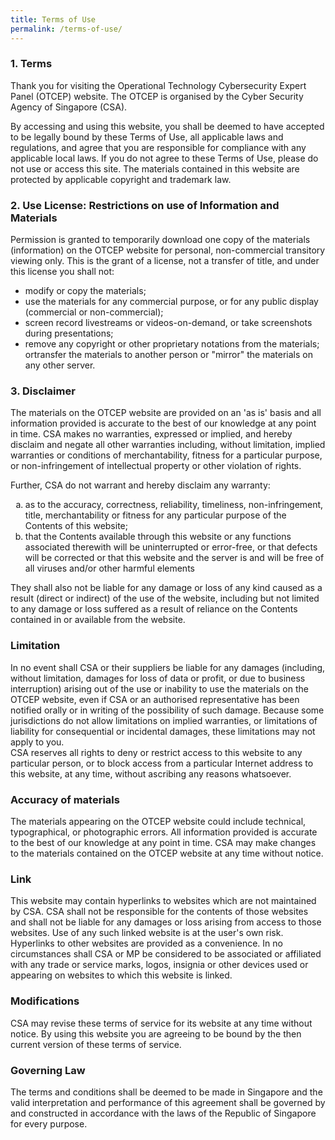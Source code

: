```yaml
---
title: Terms of Use
permalink: /terms-of-use/
---
```

### 1. Terms

<p>Thank you for visiting the Operational Technology Cybersecurity Expert Panel (OTCEP) website. The OTCEP is organised by the Cyber Security Agency of Singapore (CSA).</p>

<p>By accessing and using this website, you shall be deemed to have accepted to be legally bound by these Terms of Use, all applicable laws and regulations, and agree that you are responsible for compliance with any applicable local laws. If you do not agree to these Terms of Use, please do not use or access this site. The materials contained in this website are protected by applicable copyright and trademark law.</p>

### 2. Use License: Restrictions on use of Information and Materials
<p> Permission is granted to temporarily download one copy of the materials (information) on the OTCEP website for personal, non-commercial transitory viewing only. This is the grant of a license, not a transfer of title, and under this license you shall not:</p>
<ul>
	<li>modify or copy the materials;</li>
<li>use the materials for any commercial purpose, or for any public display (commercial or non-commercial);</li>
<li>screen record livestreams or videos-on-demand, or take screenshots during presentations;</li>
<li>remove any copyright or other proprietary notations from the materials; ortransfer the materials to another person or "mirror" the materials on any other server.</li>
	</ul>

### 3. Disclaimer
<p>The materials on the OTCEP website are provided on an 'as is' basis and all information provided is accurate to the best of our knowledge at any point in time. CSA makes no warranties, expressed or implied, and hereby disclaim and negate all other warranties including, without limitation, implied warranties or conditions of merchantability, fitness for a particular purpose, or non-infringement of intellectual property or other violation of rights. </p>
<p>Further, CSA do not warrant and hereby disclaim any warranty: </p>	

<ol>
	<li type="a">as to the accuracy, correctness, reliability, timeliness, non-infringement, title, merchantability or fitness for any particular purpose of the Contents of this website;</li>
	<li type="a">that the Contents available through this website or any functions associated therewith will be uninterrupted or error-free, or that defects will be corrected or that this website and the server is and will be free of all viruses and/or other harmful elements</li>
</ol>

They shall also not be liable for any damage or loss of any kind caused as a result (direct or indirect) of the use of the website, including but not limited to any damage or loss suffered as a result of reliance on the Contents contained in or available from the website.

### Limitation

In no event shall CSA or their suppliers be liable for any damages (including, without limitation, damages for loss of data or profit, or due to business interruption) arising out of the use or inability to use the materials on the OTCEP website, even if CSA or an authorised representative has been notified orally or in writing of the possibility of such damage. Because some jurisdictions do not allow limitations on implied warranties, or limitations of liability for consequential or incidental damages, these limitations may not apply to you. <br>
CSA reserves all rights to deny or restrict access to this website to any particular person, or to block access from a particular Internet address to this website, at any time, without ascribing any reasons whatsoever.

### Accuracy of materials

The materials appearing on the OTCEP website could include technical, typographical, or photographic errors. All information provided is accurate to the best of our knowledge at any point in time. CSA may make changes to the materials contained on the OTCEP website at any time without notice. 

### Link

This website may contain hyperlinks to websites which are not maintained by CSA. CSA shall not be responsible for the contents of those websites and shall not be liable for any damages or loss arising from access to those websites. Use of any such linked website is at the user's own risk. 
Hyperlinks to other websites are provided as a convenience. In no circumstances shall CSA or MP be considered to be associated or affiliated with any trade or service marks, logos, insignia or other devices used or appearing on websites to which this website is linked.

### Modifications

CSA may revise these terms of service for its website at any time without notice. By using this website you are agreeing to be bound by the then current version of these terms of service.

### Governing Law 

The terms and conditions shall be deemed to be made in Singapore and the valid interpretation and performance of this agreement shall be governed by and constructed in accordance with the laws of the Republic of Singapore for every purpose.